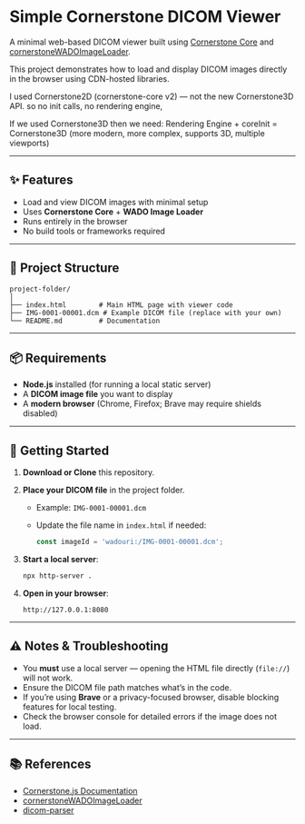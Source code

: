 # Simple Cornerstone DICOM Viewer

A minimal web-based DICOM viewer built using [Cornerstone Core](https://cornerstonejs.org/) and [cornerstoneWADOImageLoader](https://github.com/cornerstonejs/cornerstoneWADOImageLoader).

This project demonstrates how to load and display DICOM images directly in the browser using CDN-hosted libraries.

I used Cornerstone2D (cornerstone-core v2) — not the new Cornerstone3D API.
   so no init calls, no rendering engine,

If we used Cornerstone3D then we need: Rendering Engine + coreInit = 
   Cornerstone3D (more modern, more complex, supports 3D, multiple viewports)

---

## ✨ Features

* Load and view DICOM images with minimal setup
* Uses **Cornerstone Core** + **WADO Image Loader**
* Runs entirely in the browser
* No build tools or frameworks required

---

## 📂 Project Structure

```
project-folder/
│
├── index.html        # Main HTML page with viewer code
├── IMG-0001-00001.dcm # Example DICOM file (replace with your own)
└── README.md         # Documentation
```

---

## 📦 Requirements

* **Node.js** installed (for running a local static server)
* A **DICOM image file** you want to display
* A **modern browser** (Chrome, Firefox; Brave may require shields disabled)

---

## 🚀 Getting Started

1. **Download or Clone** this repository.

2. **Place your DICOM file** in the project folder.

   * Example: `IMG-0001-00001.dcm`
   * Update the file name in `index.html` if needed:

     ```javascript
     const imageId = 'wadouri:/IMG-0001-00001.dcm';
     ```

3. **Start a local server**:

   ```bash
   npx http-server .
   ```

4. **Open in your browser**:

   ```
   http://127.0.0.1:8080
   ```

---

## ⚠️ Notes & Troubleshooting

* You **must** use a local server — opening the HTML file directly (`file://`) will not work.
* Ensure the DICOM file path matches what’s in the code.
* If you’re using **Brave** or a privacy-focused browser, disable blocking features for local testing.
* Check the browser console for detailed errors if the image does not load.

---

## 📚 References

* [Cornerstone.js Documentation](https://cornerstonejs.org/)
* [cornerstoneWADOImageLoader](https://github.com/cornerstonejs/cornerstoneWADOImageLoader)
* [dicom-parser](https://github.com/cornerstonejs/dicomParser)
